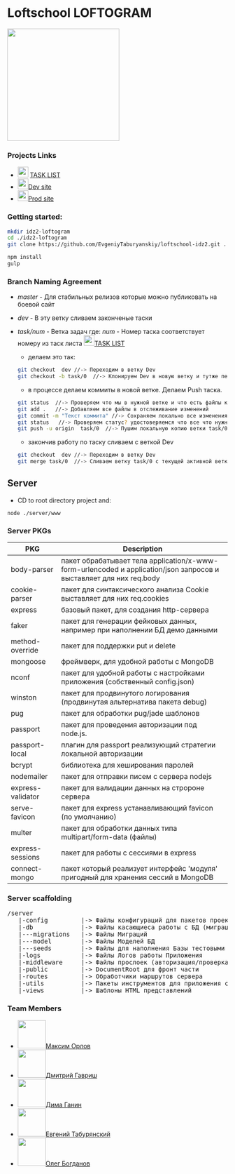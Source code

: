 # Loftschool **LOFTOGRAM**

<img src="http://www.windows-phone-user.de/var/ezdemo_site/storage/images/heftarchiv/2013/06/apps-fuer-windows-phones-von-samsung-und-htc/photogram-icon.png/38027-1-ger-DE/photogram-icon.png1_large.png" width="256" >

### Projects Links
* <img src="http://image.flaticon.com/icons/png/512/104/104111.png" width="24"> [TASK LIST](https://docs.google.com/spreadsheets/d/1fGqRRAGeujqcND2gL5ljCe2yVsB1Guc97A_XADirQ3I/edit#gid=0)
* <img src="http://image.flaticon.com/icons/svg/18/18454.svg" width="24">[Dev site]()
* <img src="http://image.flaticon.com/icons/svg/18/18454.svg" width="24">[Prod site]()

### Getting started:

```sh
mkdir idz2-loftogram
cd ./idz2-loftogram
git clone https://github.com/EvgeniyTaburyanskiy/loftschool-idz2.git .

npm install
gulp
```

###  Branch Naming Agreement
* _master_ - Для стабильных релизов которые можно публиковать на боевой сайт
* _dev_ - В эту ветку сливаем законченые таски
* _task/num_ - Ветка задач где: _num_ - Номер таска соответствует номеру из таск листа <img src="http://image.flaticon.com/icons/png/512/104/104111.png" width="24">[TASK LIST](https://docs.google.com/spreadsheets/d/1fGqRRAGeujqcND2gL5ljCe2yVsB1Guc97A_XADirQ3I/edit#gid=0)
    * делаем это так:
    ```sh
    git checkout  dev //-> Переходим в ветку Dev
    git checkout -b task/0  //-> Клонируем Dev в новую ветку и тутже переходим в эту ветку
    ```

    * в процессе делаем коммиты в новой ветке. Делаем Push таска.<br>
    ```sh
    git status  //-> Проверяем что мы в нужной ветке и что есть файлы которые еще не в отслеживании
    git add .   //-> Добавляем все файлы в отслеживание изменений
    git commit -m "Текст коммита" //-> Сохраняем локально все изменения с коментарием.
    git status   //-> Проверяем статус? удостоверяемся что все что нужно закоммитилось
    git push -u origin  task/0  //-> Пушим локальную копию ветки task/0 в глобальный репозиторий origin
    ```

    * закончив работу по таску сливаем с веткой Dev<br>
    ```sh  
    git checkout  dev //-> Переходим в ветку Dev
    git merge task/0  //-> Сливаем ветку task/0 с текущей активной веткой dev
    ```

## Server
* CD to root directory project and:
```
node ./server/www
```
### Server PKGs

PKG                 | Description
------------------- |------------------- 
body-parser         | пакет обрабатывает тела application/x-www-form-urlencoded и application/json запросов и выставляет для них req.body
cookie-parser       | пакет для синтаксического анализа Cookie  выставляет для них  req.cookies
express             | базовый пакет, для создания http-сервера
faker               | пакет для генерации фейковых данных, например при наполнении БД демо данными
method-override     | пакет для поддержки put и delete
mongoose            | фреймверк, для удобной работы с MongoDB
nconf               | пакет для удобной работы с настройками приложения (собственный config.json)
winston             | пакет для продвинутого логирования (продвинутая альтернатива пакета debug)
pug                 | пакет для обработки pug/jade шаблонов
passport            | пакет для проведения авторизации под node.js.
passport-local      | плагин для passport реализующий стратегии локальной авторизации
bcrypt              | библиотека для хеширования паролей
nodemailer          | пакет для отправки писем с сервера nodejs
express-validator   | пакет для валидации данных на стророне сервера
serve-favicon       | пакет для express устанавливающий favicon (по умолчанию)
multer              | пакет для обработки данных  типа multipart/form-data (файлы)
express-sessions    | пакет для работы с сессиями в express
connect-mongo       | пакет который реализует интерфейс 'модуля' пригодный для хранения сессий в MongoDB
    
    
### Server scaffolding
<pre>
/server
   |-config         |-> Файлы конфигураций для пакетов проекта
   |-db             |-> Файлы касающиеса работы с БД (миграции/сидды/модели ...)
   |---migrations   |-> Файлы Миграций 
   |---model        |-> Файлы Моделей БД
   |---seeds        |-> Файлы для наполнения Базы тестовыми данными
   |-logs           |-> Файлы Логов работы Приложения
   |-middleware     |-> Файлы прослоек (авторизация/проверка сессий / валидация ...)
   |-public         |-> DocumentRoot для фронт части
   |-routes         |-> Обработчики маршрутов сервера
   |-utils          |-> Пакеты инструментов для приложения сервера (mongoose/ loging / nodemailer /faker ...)
   |-views          |-> Шаблоны HTML представлений
</pre>
        
### Team Members 
* <img src="https://github.com/favicon.ico" width="64">[Максим Орлов](http://github.com)
* <img src="https://avatars1.githubusercontent.com/u/19729612?v=3&s=460" width="64">[Дмитрий Гавриш](https://github.com/dmitrygavrish)
* <img src="https://avatars1.githubusercontent.com/u/7986099?v=3&s=460" width="64">[Дима Ганин](https://github.com/ganya555)
* <img src="https://avatars1.githubusercontent.com/u/7585251?v=3&s=460" width="64">[Евгений Табурянский](https://github.com/EvgeniyTaburyanskiy)
* <img src="https://avatars2.githubusercontent.com/u/16744815?v=3&s=460" width="64">[Олег Богданов](https://github.com/obogdanov)

